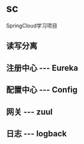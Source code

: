 # sc
SpringCloud学习项目

## 读写分离
## 注册中心 --- Eureka
## 配置中心 --- Config
## 网关 --- zuul
## 日志 --- logback

